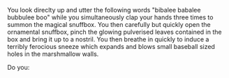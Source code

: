 You look direclty up and utter the following words "bibalee babalee bubbulee boo" while you simultaneously
clap your hands three times to summon the magical snuffbox.  You then carefully but
quickly open the ornamental snuffbox, pinch the glowing pulverised leaves contained in the 
box and bring it up to a nostril. You then breathe in quickly to induce a terribly ferocious sneeze 
which expands and blows small baseball sized holes in the marshmallow walls.

Do you: